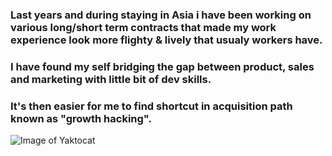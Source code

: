 
### Last years and during staying in Asia i have been working on various long/short term contracts that made my work experience look more flighty &amp; lively that usualy workers have. 
### I have found my self bridging the gap between product, sales and marketing with little bit of dev skills. 
### It's then easier for me to find shortcut in acquisition path known as "growth hacking".

![Image of Yaktocat](https://octodex.github.com/images/yaktocat.png)
